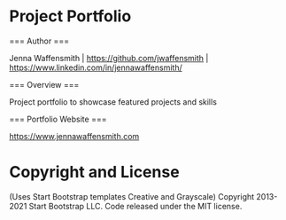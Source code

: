 
# Project Portfolio 

=== Author ===

Jenna Waffensmith | https://github.com/jwaffensmith | https://www.linkedin.com/in/jennawaffensmith/


=== Overview ===

Project portfolio to showcase featured projects and skills

=== Portfolio Website ===

https://www.jennawaffensmith.com

# Copyright and License 
(Uses Start Bootstrap templates Creative and Grayscale)
Copyright 2013-2021 Start Bootstrap LLC. Code released under the MIT license.